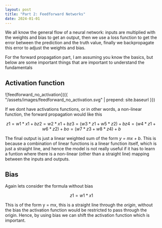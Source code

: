 ```yaml
---
layout: post
title: "Part 2: Feedforward Networks"
date: 2024-01-01
---
```


We all know the general flow of a neural network: inputs are multiplied with the weights and bias to get an output, then we use a loss function to get the error between the prediction and the truth value, finally we backpropagate this error to adjust the weights and bias.

For the forward propagation part, I am assuming you know the basics, but below are some important things that are important to understand the fundamentals

## Activation function

![feedforward_no_activation]({{ "/assets/images/feedforward_no_activation.svg" | prepend: site.baseurl }})

If we dont have activations functions, or in other words, a non-linear function, the forward propagation would like this 

```math
z1 = w1*x1 + b 
z2 = w2*x1 + b 
z3 = (w3*z1 + w5*z2) + b 
z4 = (w4*z1 + w6*z2) + b 
o  = (w7*z3 + w8*z4) + b 
```

The final output is just a linear weighted sum of the form  *y = mx + b*. This is because a combination of linear functions is a linear function itself, which is just a straight line, and hence the model is not really useful if it has to learn a funtion where there is a non-linear (other than a straight line) mapping between the inputs and outputs. 

## Bias 

Again lets consider the formula without bias

```math
z1 = w1*x1
```

This is of the form y = mx, this is a straight line through the *origin*, without the bias the activation function would be restricted to pass through the origin. Hence, by using bias we can shift the activation function which is important.